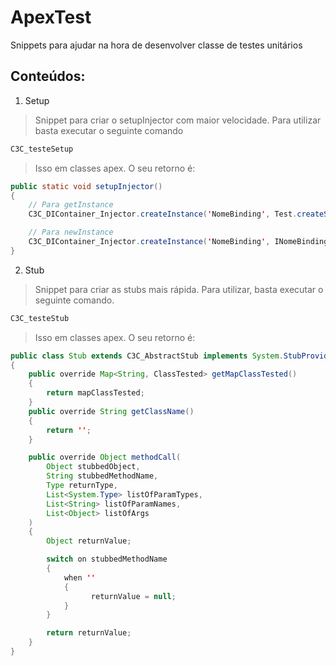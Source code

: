 # ApexTest

Snippets para ajudar na hora de desenvolver classe de testes unitários

## Conteúdos:
1. Setup
> Snippet para criar o setupInjector com maior velocidade.
> Para utilizar basta executar o seguinte comando
```java
C3C_testeSetup
```
> Isso em classes apex.
> O seu retorno é:
```java
public static void setupInjector()
{
    // Para getInstance
    C3C_DIContainer_Injector.createInstance('NomeBinding', Test.createStub(INomeBinding.class, new NomeBindingStub()));

    // Para newInstance
    C3C_DIContainer_Injector.createInstance('NomeBinding', INomeBinding.class, 'NomeDaClasseDeTeste.NomeBindingStub');
}
```

2. Stub
> Snippet para criar as stubs mais rápida.
> Para utilizar, basta executar o seguinte comando.
```java
C3C_testeStub
```
> Isso em classes apex.
> O seu retorno é:
```java
public class Stub extends C3C_AbstractStub implements System.StubProvider
{
    public override Map<String, ClassTested> getMapClassTested()
    {
        return mapClassTested;
    }
    public override String getClassName()
    {
        return '';
    }

    public override Object methodCall(
        Object stubbedObject,
        String stubbedMethodName,
        Type returnType,
        List<System.Type> listOfParamTypes,
        List<String> listOfParamNames,
        List<Object> listOfArgs
    )
    {
        Object returnValue;

        switch on stubbedMethodName
        {
            when ''
            {
                  returnValue = null;
            }
        }

        return returnValue;
    }
}
```